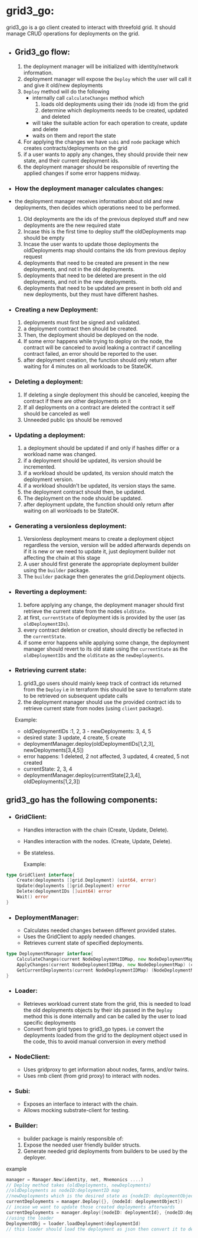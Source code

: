 # **grid3_go:**

grid3_go is a go client created to interact with threefold grid. It should manage CRUD operations for deployments on the grid.

- ## **Grid3_go flow:**

  1. the deployment manager will be initialized with identity/network information.
  2. deployment manager will expose the `Deploy` which the user will call it and give it old/new deployments
  3. `Deploy` method will do the following
     - internally call `calculateChanges` method which
       1. loads old deployments using their ids (node id) from the grid
       2. determine which deployments needs to be created, updated and deleted
     - will take the suitable action for each operation to create, update and delete
     - waits on them and report the state
  4. For applying the changes we have `subi` and `node` package which creates contracts/deployments on the grid
  5. if a user wants to apply any changes, they should provide their new state, and their current deployment ids.
  6. the deployment manager should be responsible of reverting the applied changes if some error happens midway.

- ### **How the deployment manager calculates changes:**

- the deployment manager receives information about old and new deployments, then decides which operations need to be performed.

  1. Old deployments are the ids of the previous deployed stuff and new deployments are the new required state
  2. Incase this is the first time to deploy stuff the oldDeployments map should be empty
  3. Incase the user wants to update those deployments the oldDeployments map should contains the ids from previous deploy request
  4. deployments that need to be created are present in the new deployments, and not in the old deployments.
  5. deployments that need to be deleted are present in the old deployments, and not in the new deployments.
  6. deployments that need to be updated are present in both old and new deployments, but they must have different hashes.

- ### **Creating a new Deployment:**

  1. deployments must first be signed and validated.
  2. a deployment contract then should be created.
  3. Then, the deployment should be deployed on the node.
  4. If some error happens while trying to deploy on the node, the contract will be canceled to avoid leaking a contract if cancelling contract failed, an error should be reported to the user.
  5. after deployment creation, the function should only return after waiting for 4 minutes on all workloads to be StateOK.

- ### **Deleting a deployment:**

  1. If deleting a single deployment this should be canceled, keeping the contract if there are other deployments on it
  2. If all deployments on a contract are deleted the contract it self should be canceled as well
  3. Unneeded public ips should be removed

- ### **Updating a deployment:**

  1. a deployment should be updated if and only if hashes differ or a workload name was changed.
  2. if a deployment should be updated, its version should be incremented.
  3. if a workload should be updated, its version should match the deployment version.
  4. if a workload shouldn't be updated, its version stays the same.
  5. the deployment contract should then, be updated.
  6. The deployment on the node should be updated.
  7. after deployment update, the function should only return after waiting on all workloads to be StateOK.

- ### **Generating a versionless deployment:**

  1. Versionless deployment means to create a deployment object regardless the version, version will be added afterwards depends on if it is new or we need to update it, just deployment builder not affecting the chain at this stage
  2. A user should first generate the appropriate deployment builder using the `builder` package.
  3. The `builder` package then generates the grid.Deployment objects.

- ### **Reverting a deployment:**

  1. before applying any change, the deployment manager should first retrieve the current state from the nodes `oldState`.
  2. at first, `currentState` of deployment ids is provided by the user (as `oldDeploymentIDs`).
  3. every contract deletion or creation, should directly be reflected in the `currentState`.
  4. if some error happens while applying some change, the deployment manager should revert to its old state using the `currentState` as the `oldDeploymentIDs` and the `oldState` as the `newDeployments`.

- ### **Retrieving current state:**

  1. grid3_go users should mainly keep track of contract ids returned from the `Deploy` i.e in terraform this should be save to terraform state to be retrieved on subsequent update calls
  2. the deployment manager should use the provided contract ids to retrieve current state from nodes (using `client` package).

  Example:

  - oldDeploymentIDs :1, 2, 3 - newDeployments: 3, 4, 5
  - desired state: 3 update, 4 create, 5 create
  - deploymentManager.deploy(oldDeploymentIDs[1,2,3], newDeployments[3,4,5])
  - error happens: 1 deleted, 2 not affected, 3 updated, 4 created, 5 not created
  - currentState: 2, 3, 4
  - deploymentManager.deploy(currentState[2,3,4], oldDeployments[1,2,3])

## **grid3_go has the following components:**

- ### **GridClient:**

  - Handles interaction with the chain (Create, Update, Delete).
  - Handles interaction with the nodes. (Create, Update, Delete).
  - Be stateless.

    Example:

```go
type GridClient interface{
    Create(deployments []grid.Deployment) (uint64, error)
    Update(deployments []grid.Deployment) error
    Delete(deploymentIDs []uint64) error
    Wait() error
}
```

- ### **DeploymentManager:**

  - Calculates needed changes between different provided states.
  - Uses the GridClient to apply needed changes.
  - Retrieves current state of specified deployments.

```go
type DeploymentManager interface{
    CalculateChanges(current NodeDeploymentIDMap, new NodeDeploymentMap) ([]create, []update, []delete, error)
    ApplyChanges(current NodeDeploymentIDMap, new NodeDeploymentMap) (current NodeDeploymentIDMap,error)
    GetCurrentDeployments(current NodeDeploymentIDMap) (NodeDeploymentMap, error)
}
```

- ### **Loader:**

  - Retrieves workload current state from the grid, this is needed to load the old deployments objects by their ids passed in the `Deploy` method this is done internally and can be called by the user to load specific deployments
  - Convert from grid types to grid3_go types. i.e convert the deployments loaded from the grid to the deployment object used in the code, this to avoid manual conversion in every method

- ### **NodeClient:**

  - Uses gridproxy to get information about nodes, farms, and/or twins.
  - Uses rmb client (from grid proxy) to interact with nodes.

- ### **Subi:**

  - Exposes an interface to interact with the chain.
  - Allows mocking substrate-client for testing.

- ### **Builder:**

  - builder package is mainly responsible of:

  1. Expose the needed user friendly builder structs.
  2. Generate needed grid deployments from builders to be used by the deployer.

example

```go
manager = Manager.New(identity, net, Mnemonics ....)
// Deploy method takes (oldDeployments, newDeployments)
//oldDeployments as nodeID:deploymentID map
//newDeployments which is the desired state as {nodeID: deploymentObject}
currentDeployments = manager.Deploy({}, {nodeId: deploymentObject})
// incase we want to update those created deployments afterwards
currentDeployments = manager.deploy({nodeID: deploymentId}, {nodeID:deploymentObj})
//using the loader
DeploymentObj = loader.loadDeployment(deploymentId)
// this loader should load the deployment as json then convert it to deployment go object with workloads inside it

```
